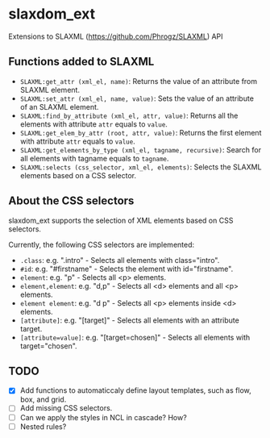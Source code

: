 # slaxdom_ext
Extensions to SLAXML (https://github.com/Phrogz/SLAXML) API

## Functions added to SLAXML

  * `SLAXML:get_attr (xml_el, name)`: Returns the value of an attribute from SLAXML
    element.
  * `SLAXML:set_attr (xml_el, name, value)`: Sets the value of an attribute of
    an SLAXML element.
  * `SLAXML:find_by_attribute (xml_el, attr, value)`: Returns all the elements
    with attribute `attr` equals to `value`.
  * `SLAXML:get_elem_by_attr (root, attr, value)`: Returns the first element
    with attribute `attr` equals to `value`.
  * `SLAXML:get_elements_by_type (xml_el, tagname, recursive)`: Search for all
    elements with tagname equals to `tagname`.
  * `SLAXML:selects (css_selector, xml_el, elements)`: Selects the SLAXML
    elements based on a CSS selector.

## About the CSS selectors
slaxdom_ext supports the selection of XML elements based on CSS selectors.

Currently, the following CSS selectors are implemented:

  * `.class`: e.g. ".intro" - Selects all elements with class="intro".
  * `#id`: e.g. "#firstname" - Selects the element with id="firstname".
  * `element`: e.g. "p" - Selects all &lt;p&gt; elements.
  * `element,element`: e.g. "d,p" - Selects all &lt;d&gt; elements and all
    &lt;p&gt; elements.
  * `element element`: e.g. "d p" - Selects all &lt;p&gt; elements inside
    &lt;d&gt; elements.
  * `[attribute]`: e.g. "[target]" - Selects all elements with an attribute target.
  * `[attribute=value]`: e.g. "[target=chosen]" - Selects all elements with target="chosen".

## TODO

  - [x] Add functions to automaticcaly define layout templates, such as flow, box, and grid.
  - [ ] Add missing CSS selectors.
  - [ ] Can we apply the styles in NCL in cascade?  How?
  - [ ] Nested rules?
